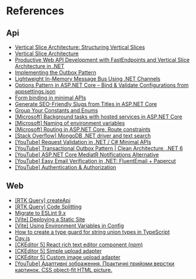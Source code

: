 # References

## Api

- [Vertical Slice Architecture: Structuring Vertical Slices](https://www.milanjovanovic.tech/blog/vertical-slice-architecture-structuring-vertical-slices)
- [Vertical Slice Architecture](https://www.milanjovanovic.tech/blog/vertical-slice-architecture)
- [Productive Web API Development with FastEndpoints and Vertical Slice Architecture in .NET](https://antondevtips.com/blog/productive-web-api-development-with-fast-endpoints-and-vertical-slice-architecture-in-dotnet)
- [Implementing the Outbox Pattern](https://www.milanjovanovic.tech/blog/implementing-the-outbox-pattern)
- [Lightweight In-Memory Message Bus Using .NET Channels](https://www.milanjovanovic.tech/blog/lightweight-in-memory-message-bus-using-dotnet-channels)
- [Options Pattern in ASP.NET Core – Bind & Validate Configurations from appsettings.json](https://codewithmukesh.com/blog/options-pattern-in-aspnet-core/)
- [Form binding in minimal APIs](https://andrewlock.net/exploring-the-dotnet-8-preview-form-binding-in-minimal-apis/)
- [Generate SEO-Friendly Slugs from Titles in ASP.NET Core](https://dev.to/ravivis13370227/generate-seo-friendly-slugs-from-titles-in-aspnet-core-47o9)
- [Group Your Constants and Enums](https://ardalis.com/group-your-constants-and-enums/)
- [[Microsoft] Background tasks with hosted services in ASP.NET Core](https://learn.microsoft.com/en-us/aspnet/core/fundamentals/host/hosted-services?view=aspnetcore-8.0&tabs=visual-studio)
- [[Microsoft] Naming of environment variables](https://learn.microsoft.com/en-us/aspnet/core/fundamentals/configuration/?view=aspnetcore-8.0#naming-of-environment-variables)
- [[Microsoft] Routing in ASP.NET Core. Route constraints](https://learn.microsoft.com/en-us/aspnet/core/fundamentals/routing?view=aspnetcore-8.0#route-constraints)
- [[Stack Overflow] MongoDB .NET driver and text search](https://stackoverflow.com/questions/40915209/mongodb-net-driver-and-text-search)
- [[YouTube] Request Validation in .NET / C# Minimal APIs](https://www.youtube.com/watch?v=1qJTVcR1VN8)
- [[YouTube] Transactional Outbox Pattern | Clean Architecture, .NET 6](https://www.youtube.com/watch?v=XALvnX7MPeo)
- [[YouTube] ASP.NET Core MediatR Notifications Alternative](https://www.youtube.com/watch?v=G8lnnaGhmFI)
- [[YouTube] Easy Email Verification in .NET: FluentEmail + Papercut](https://www.youtube.com/watch?v=KtCjH-1iCIk)
- [[YouTube] Authentication & Authorization](https://www.youtube.com/playlist?list=PLYpjLpq5ZDGtJOHUbv7KHuxtYLk1nJPw5)

## Web

- [[RTK Query] createApi](https://redux-toolkit.js.org/rtk-query/api/createApi)
- [[RTK Query] Code Splitting](https://redux-toolkit.js.org/rtk-query/usage/code-splitting)
- [Migrate to ESLint 9.x](https://medium.com/ekino-france/migrate-to-eslint-9-x-29727f790249)
- [[Vite] Deploying a Static Site](https://vite.dev/guide/static-deploy)
- [[Vite] Using Environment Variables in Config](https://vite.dev/config/#using-environment-variables-in-config)
- [How to create a type guard for string union types in TypeScript](https://www.qualdesk.com/blog/2021/type-guard-for-string-union-types-typescript/)
- [Day.js](https://day.js.org/docs/en/installation/installation)
- [[CKEditor 5] React rich text editor component (npm)](https://ckeditor.com/docs/ckeditor5/latest/getting-started/installation/self-hosted/react/react-default-npm.html)
- [[CKEditor 5] Simple upload adapter](https://ckeditor.com/docs/ckeditor5/latest/features/images/image-upload/simple-upload-adapter.html)
- [[CKEditor 5] Custom image upload adapter](https://ckeditor.com/docs/ckeditor5/latest/framework/deep-dive/upload-adapter.html)
- [[YouTube] Адаптивні зображення. Практичні прийоми верстки картинок. CSS object-fit HTML picture.](https://www.youtube.com/watch?v=nTtuiBXKp88)
